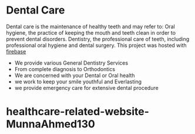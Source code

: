 # Dental Care

Dental care is the maintenance of healthy teeth and may refer to: Oral hygiene, the practice of keeping the mouth and teeth clean in order to prevent dental disorders. Dentistry, the professional care of teeth, including professional oral hygiene and dental surgery.
This project was hosted with [firebase](https://dental-care-65bd8.web.app)

* We provide various General Dentistry Services
* From complete diagnosis to Orthodontics
* We are concerned with your Dental or Oral health
* we work to keep your smile youthful and Everlasting
* we provide emergency care for extensive dental procedure



# healthcare-related-website-MunnaAhmed130


